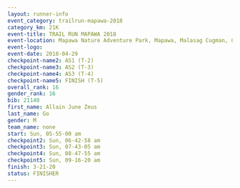 ```yaml
---
layout: runner-info 
event_category: trailrun-mapawa-2018 
category_km: 21K 
event-title: TRAIL RUN MAPAWA 2018 
event-location: Mapawa Nature Adventure Park, Mapawa, Malasag Cugman, Cagayan de Oro Philippines 
event-logo: 
event-date: 2018-04-29 
checkpoint-name2: AS1 (T-2) 
checkpoint-name3: AS2 (T-3) 
checkpoint-name4: AS3 (T-4) 
checkpoint-name5: FINISH (T-5) 
overall_rank: 16
gender_rank: 16
bib: 21140
first_name: Allain June Zeus
last_name: Go
gender: M
team_name: none
start: Sun, 05-55-00 am
checkpoint2: Sun, 06-42-58 am
checkpoint3: Sun, 07-43-05 am
checkpoint4: Sun, 08-47-55 am
checkpoint5: Sun, 09-16-20 am
finish: 3-21-20
status: FINISHER
---
```

